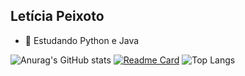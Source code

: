 ## Letícia Peixoto



- 🌱 Estudando Python e Java 


![Anurag's GitHub stats](https://github-readme-stats.vercel.app/api?username=leticiapzs&show_icons=true&theme=rose)
[![Readme Card](https://github-readme-stats.vercel.app/api/pin/?username=leticiapzs&repo=github-readme-stats)](https://github.com/leticiapzs/github-readme-stats)
![Top Langs](https://github-readme-stats.vercel.app/api/top-langs/?username=leticiapzs&layout=compact)

